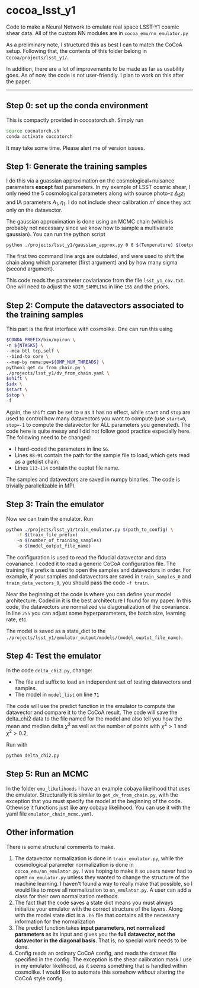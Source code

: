 # cocoa_lsst_y1

Code to make a Neural Network to emulate real space LSST-Y1 cosmic shear data. All of the custom NN modules are in `cocoa_emu/nn_emulator.py`

As a preliminary note, I structured this as best I can to match the CoCoA setup. Following that, the contents of this folder belong in `Cocoa/projects/lsst_y1/`. 

In addition, there are a lot of improvements to be made as far as usability goes. As of now, the code is not user-friendly. I plan to work on this after the paper.

---

## Step 0: set up the conda environment
This is compactly provided in cocoatorch.sh. Simply run

```sh
source cocoatorch.sh 
conda activate cocoatorch
```

It may take some time. Please alert me of version issues.

## Step 1: Generate the training samples
I do this via a guassian approximation on the cosmological+nuisance parameters **except** fast parameters. In my example of LSST cosmic shear, I only need the $5$ cosmological parameters along with source photo-z $\Delta_{S} z_i$ and IA parameters $A_{1},\eta_1$. I do not include shear calibration $m^i$ since they act only on the datavector. 

The gaussian approximation is done using an MCMC chain (which is probably not necessary since we know how to sample a multivariate gaussian). You can run the python script

```sh
python ./projects/lsst_y1/gaussian_approx.py 0 0 $(Temperature) $(output_file_name)
```

The first two command line args are outdated, and were used to shift the chain along which parameter (first argument) and by how many sigma (second argument). 

This code reads the parameter coviariance from the file `lsst_y1_cov.txt`. One will need to adjust the `NDIM_SAMPLING` in line `155` and the priors. 

## Step 2: Compute the datavectors associated to the training samples
This part is the first interface with cosmolike. One can run this using

```sh
$CONDA_PREFIX/bin/mpirun \
-n ${NTASKS} \
--mca btl tcp,self \
--bind-to core \
--map-by numa:pe=${OMP_NUM_THREADS} \
python3 get_dv_from_chain.py \
./projects/lsst_y1/dv_from_chain.yaml \
$shift \
$idx \
$start \
$stop \
-f 
```

Again, the `shift` can be set to `0` as it has no effect, while `start` and `stop` are used to control how many datavectors you want to compute (use `start=0`, `stop=-1` to compute the datavector for ALL parameters you generated). The code here is quite messy and I did not follow good practice especially here. The following need to be changed:

 - I hard-coded the parameters in line `56`.
 - Lines `88-91` contain the path for the sample file to load, which gets read as a getdist chain. 
 - Lines `113-114` contain the ouptut file name. 

The samples and datavectors are saved in numpy binaries. The code is trivially parallelizable in MPI. 

## Step 3: Train the emulator
Now we can train the emulator. Run
```sh
python ./projects/lsst_y1/train_emulator.py $(path_to_config) \
	-f $(train_file_prefix) 
	-n $(number_of_training_samples)
	-o $(model_output_file_name)
```
The configuration is used to read the fiducial datavector and data covariance. I coded it to read a generic CoCoA configuration file. The training file prefix is used to open the samples and datavectors in order. For example, if your samples and datavectors are saved in `train_samples_0` and `train_data_vectors_0`, you should pass the code `-f train`. 

Near the beginning of the code is where you can define your model architecture. Coded in it is the best architecture I found for my paper. In this code, the datavectors are normalized via diagonalization of the covariance. In line `255` you can adjust some hyperparameters, the batch size, learning rate, etc.

The model is saved as a state_dict to the `./projects/lsst_y1/emulator_output/models/(model_ouptut_file_name)`. 

## Step 4: Test the emulator
In the code `delta_chi2.py`, change:

- The file and suffix to load an independent set of testing datavectors and samples. 
- The model in `model_list` on line `71`

The code will use the predict function in the emulator to compute the datavector and compare it to the CoCoA result. The code will save the delta_chi2 data to the file named for the model and also tell you how the mean and median delta $\chi^2$ as well as the number of points with $\chi^2>1$ and $\chi^2>0.2$.

Run with
```sh
python delta_chi2.py
```

## Step 5: Run an MCMC
In the folder `emu_likelihoods` I have an example cobaya likelihood that uses the emulator. Structurally it is similar to `get_dv_from_chain.py`, with the exception that you must specify the model at the beginning of the code. Othewise it functions just like any cobaya likelihood. You can use it with the yaml file `emulator_chain_mcmc.yaml`.

## Other information
There is some structural comments to make.
1. The datavector normalization is done in `train_emulator.py`, while the cosmological parameter normalization is done in `cocoa_emu/nn_emulator.py`. I was hoping to make it so users never had to open `nn_emulator.py` unless they wanted to change the structure of the machine learning. I haven't found a way to really make that possible, so I would like to move all normalization to `nn_emulator.py`. A user can add a class for their own normalization methods.
2. The fact that the code saves a state dict means you must always initialize your emulator with the correct structure of the layers. Along with the model state dict is a `.h5` file that contains all the necessary information for the normalization
3. The predict function takes **input parameters, not normalized parameters** as its input and gives you the **full datavector, not the datavector in the diagonal basis**. That is, no special work needs to be done. 
4. Config reads an ordinary CoCoA config, and reads the dataset file specified in the config. The exception is the shear calibration mask I use in my emulator likelihood, as it seems something that is handled within cosmolike. I would like to automate this somehow *without* altering the CoCoA style config.












